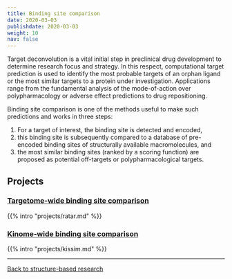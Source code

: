 ```yaml
---
title: Binding site comparison
date: 2020-03-03
publishdate: 2020-03-03
weight: 10
nav: false
---
```


Target deconvolution is a vital initial step in preclinical drug development to determine research focus and strategy.
In this respect, computational target prediction is used to identify the most probable targets of an orphan ligand or the most similar targets to a protein under investigation.
Applications range from the fundamental analysis of the mode-of-action over polypharmacology or
adverse effect predictions to drug repositioning.

<!--more-->

Binding site comparison is one of the methods useful to make such predictions and works in three steps:
1. For a target of interest, the binding site is detected and encoded,
2. this binding site is subsequently compared to a database of pre-encoded binding sites of
structurally available macromolecules, and
3. the most similar binding sites (ranked by a scoring function) are proposed
as potential off-targets or polypharmacological targets.

## Projects

### [Targetome-wide binding site comparison](/projects/ratar/)

{{% intro "projects/ratar.md" %}}


### [Kinome-wide binding site comparison](/projects/kissim/)

{{% intro "projects/kissim.md" %}}

***

[Back to structure-based research](/research/structure-based/)